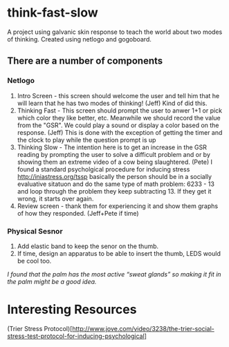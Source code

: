 # think-fast-slow
A project using galvanic skin response to teach the world about two modes of thinking. Created using netlogo and gogoboard.

## There are a number of components

### Netlogo
1. Intro Screen - this screen should welcome the user and tell him that he will learn that he has two modes of thinking! (Jeff) Kind of did this. 
2. Thinking Fast - This screen should prompt the user to anwer 1+1 or pick which color they like better, etc. Meanwhile we should record the value from the "GSR". We could play a sound or display a color based on the response. (Jeff) This is done with the exception of getting the timer and the clock to play while the question prompt is up
3. Thinking Slow - The intention here is to get an increase in the GSR reading by prompting the user to solve a difficult problem and or by showing them an extreme video of a cow being slaughtered. (Pete) I found a standard psycholgical procedure for inducing stress http://iniastress.org/tssp basically the person should be in a socially evaluative sitatuon and do the same type of math problem: 6233 - 13 and loop through the problem they keep subtracting 13. If they get it wrong, it starts over again. 
4. Review screen - thank them for experiencing it and show them graphs of how they responded. (Jeff+Pete if time)

### Physical Sesnor
1. Add elastic band to keep the senor on the thumb.
2. If time, design an apparatus to be able to insert the thumb, LEDS would be cool too.

*I found that the palm has the most active “sweat glands” so making it fit in the palm might be a good idea.*


# Interesting Resources
(Trier Stress Protocol)[http://www.jove.com/video/3238/the-trier-social-stress-test-protocol-for-inducing-psychological]
